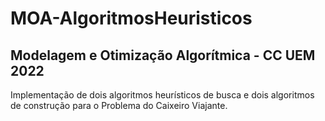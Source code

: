 # MOA-AlgoritmosHeuristicos

## Modelagem e Otimização Algorítmica - CC UEM 2022

Implementação de dois algoritmos heurísticos de busca e dois algoritmos de construção para o Problema do Caixeiro Viajante.
